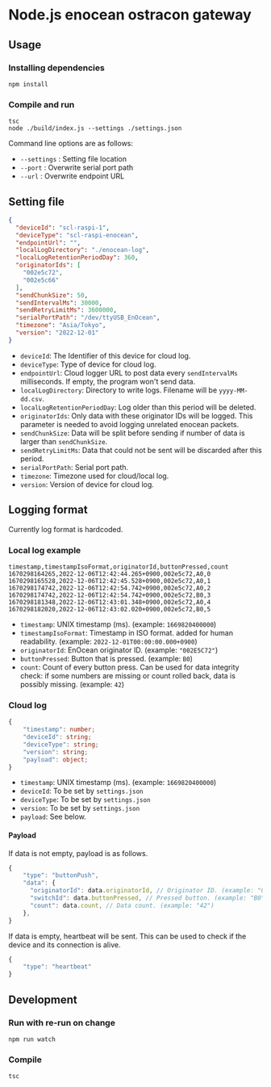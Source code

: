# Node.js enocean ostracon gateway

## Usage

### Installing dependencies

```
npm install
```

### Compile and run

```
tsc
node ./build/index.js --settings ./settings.json
```

Command line options are as follows:

- `--settings` : Setting file location
- `--port` : Overwrite serial port path
- `--url` : Overwrite endpoint URL

## Setting file

```json
{
  "deviceId": "scl-raspi-1",
  "deviceType": "scl-raspi-enocean",
  "endpointUrl": "",
  "localLogDirectory": "./enocean-log",
  "localLogRetentionPeriodDay": 360,
  "originatorIds": [
    "002e5c72",
    "002e5c66"
  ],
  "sendChunkSize": 50,
  "sendIntervalMs": 30000,
  "sendRetryLimitMs": 3600000,
  "serialPortPath": "/dev/ttyUSB_EnOcean",
  "timezone": "Asia/Tokyo",
  "version": "2022-12-01"
}
```

- `deviceId`: The Identifier of this device for cloud log.
- `deviceType`: Type of device for cloud log.
- `endpointUrl`: Cloud logger URL to post data every `sendIntervalMs` milliseconds. If empty, the program won't send data.
- `localLogDirectory`: Directory to write logs. Filename will be `yyyy-MM-dd.csv`.
- `localLogRetentionPeriodDay`: Log older than this period will be deleted.
- `originatorIds`: Only data with these originator IDs will be logged. This parameter is needed to avoid logging unrelated enocean packets.
- `sendChunkSize`: Data will be split before sending if number of data is larger than `sendChunkSize`.
- `sendRetryLimitMs`: Data that could not be sent will be discarded after this period.
- `serialPortPath`: Serial port path.
- `timezone`: Timezone used for cloud/local log.
- `version`: Version of device for cloud log.

## Logging format

Currently log format is hardcoded.

### Local log example

```csv
timestamp,timestampIsoFormat,originatorId,buttonPressed,count
1670298164265,2022-12-06T12:42:44.265+0900,002e5c72,A0,0
1670298165528,2022-12-06T12:42:45.528+0900,002e5c72,A0,1
1670298174742,2022-12-06T12:42:54.742+0900,002e5c72,A0,2
1670298174742,2022-12-06T12:42:54.742+0900,002e5c72,B0,3
1670298181348,2022-12-06T12:43:01.348+0900,002e5c72,A0,4
1670298182020,2022-12-06T12:43:02.020+0900,002e5c72,B0,5
```

- `timestamp`: UNIX timestamp (ms). (example: `1669820400000`)
- `timestampIsoFormat`: Timestamp in ISO format. added for human readability. (example: `2022-12-01T00:00:00.000+0900`)
- `originatorId`: EnOcean originator ID. (example: `"002E5C72"`)
- `buttonPressed`: Button that is pressed. (example: `B0`)
- `count`: Count of every button press. Can be used for data integrity check: if some numbers are missing or count rolled back, data is possibly missing. (example: `42`)

### Cloud log

```ts
{
    "timestamp": number;
    "deviceId": string;
    "deviceType": string;
    "version": string;
    "payload": object;
}
```

- `timestamp`: UNIX timestamp (ms). (example: `1669820400000`)
- `deviceId`: To be set by `settings.json`
- `deviceType`: To be set by `settings.json`
- `version`: To be set by `settings.json`
- `payload`: See below.

#### Payload

If data is not empty, payload is as follows.

```ts
{
    "type": "buttonPush",
    "data": {
      "originatorId": data.originatorId, // Originator ID. (example: "002E5C72")
      "switchId": data.buttonPressed, // Pressed button. (example: "B0")
      "count": data.count, // Data count. (example: "42")
    },
}
```

If data is empty, heartbeat will be sent. This can be used to check if the device and its connection is alive.

```ts
{
    "type": "heartbeat"
}
```


## Development

### Run with re-run on change

```
npm run watch
```

### Compile

```
tsc
```
